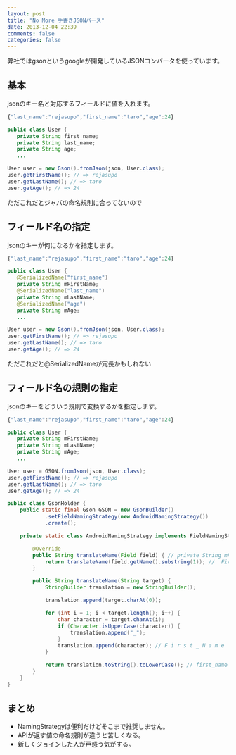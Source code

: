 ```yaml
---
layout: post
title: "No More 手書きJSONパース"
date: 2013-12-04 22:39
comments: false
categories: false
---
```


弊社ではgsonというgoogleが開発しているJSONコンバータを使っています。

## 基本

jsonのキー名と対応するフィールドに値を入れます。

```javascript
{"last_name":"rejasupo","first_name":"taro","age":24}
```

```java
public class User {
   private String first_name;
   private String last_name;
   private String age;
   ...
```

```java
User user = new Gson().fromJson(json, User.class);
user.getFirstName(); // => rejasupo
user.getLastName(); // => taro
user.getAge(); // => 24
```

ただこれだとジャバの命名規則に合ってないので

## フィールド名の指定

jsonのキーが何になるかを指定します。

```javascript
{"last_name":"rejasupo","first_name":"taro","age":24}
```

```java
public class User {
   @SerializedName("first_name")
   private String mFirstName;
   @SerializedName("last_name")
   private String mLastName;
   @SerializedName("age")
   private String mAge;
   ...
```

```java
User user = new Gson().fromJson(json, User.class);
user.getFirstName(); // => rejasupo
user.getLastName(); // => taro
user.getAge(); // => 24
```

ただこれだと@SerializedNameが冗長かもしれない

## フィールド名の規則の指定

jsonのキーをどういう規則で変換するかを指定します。

```javascript
{"last_name":"rejasupo","first_name":"taro","age":24}
```

```java
public class User {
   private String mFirstName;
   private String mLastName;
   private String mAge;
   ...
```

```java
User user = GSON.fromJson(json, User.class);
user.getFirstName(); // => rejasupo
user.getLastName(); // => taro
user.getAge(); // => 24
```

```java
public class GsonHolder {
    public static final Gson GSON = new GsonBuilder()
            .setFieldNamingStrategy(new AndroidNamingStrategy())
            .create();

    private static class AndroidNamingStrategy implements FieldNamingStrategy {

        @Override
        public String translateName(Field field) { // private String mFirstName
            return translateName(field.getName().substring(1)); //  FirstName
        }

        public String translateName(String target) {
            StringBuilder translation = new StringBuilder();

            translation.append(target.charAt(0));

            for (int i = 1; i < target.length(); i++) {
                char character = target.charAt(i);
                if (Character.isUpperCase(character)) {
                    translation.append("_");
                }
                translation.append(character); // F i r s t _ N a m e
            }

            return translation.toString().toLowerCase(); // first_name
        }
    }
}
```

## まとめ

- NamingStrategyは便利だけどそこまで推奨しません。
 - APIが返す値の命名規則が違うと苦しくなる。
 - 新しくジョインした人が戸惑う気がする。
